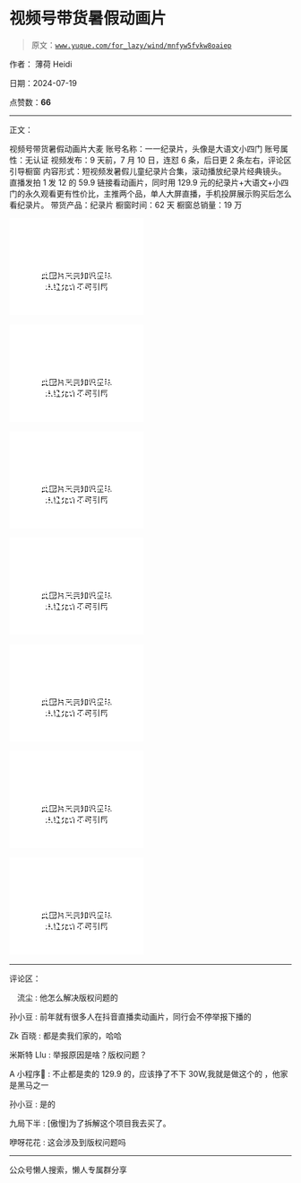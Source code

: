 # 视频号带货暑假动画片

> 原文：[`www.yuque.com/for_lazy/wind/mnfyw5fvkw8oaiep`](https://www.yuque.com/for_lazy/wind/mnfyw5fvkw8oaiep)

作者： 薄荷 Heidi

日期：2024-07-19

点赞数：**66**

* * *

正文：

视频号带货暑假动画片大麦 账号名称：一一纪录片，头像是大语文小四门 账号属性：无认证 视频发布：9 天前，7 月 10 日，连怼 6 条，后日更 2 条左右，评论区引导橱窗
内容形式：短视频发暑假儿童纪录片合集，滚动播放纪录片经典镜头。直播发拍 1 发 12 的 59.9 链接看动画片，同时用 129.9 元的纪录片+大语文+小四门的永久观看更有性价比，主推两个品，单人大屏直播，手机投屏展示购买后怎么看纪录片。
带货产品：纪录片 橱窗时间：62 天 橱窗总销量：19 万

![](img/fc97857c2fb77769a4293b23e79777a0.png "None")

![](img/001097020a0d44428e63062a427f60f4.png "None")

![](img/21f78c656dd947c8699bc4af131b64e3.png "None")

![](img/568bbc5be4ffc818d0254449a928d68b.png "None")

![](img/a5b05ac72dbc7ee9198b5842f2d79844.png "None")

![](img/7eaae3b8a46fb1c63cc199a1dff68fe5.png "None")

![](img/403934adc69c05efbad394812e505706.png "None")

* * *

评论区：

　流尘 : 他怎么解决版权问题的

孙小豆 : 前年就有很多人在抖音直播卖动画片，同行会不停举报下播的

Zk 百晓 : 都是卖我们家的，哈哈

米斯特 LIu : 举报原因是啥？版权问题？

A 小程序 : 不止都是卖的 129.9 的，应该挣了不下 30W,我就是做这个的 ，他家是黑马之一

孙小豆 : 是的

九局下半 : [傲慢]为了拆解这个项目我去买了。

咿呀花花 : 这会涉及到版权问题吗

* * *

公众号懒人搜索，懒人专属群分享